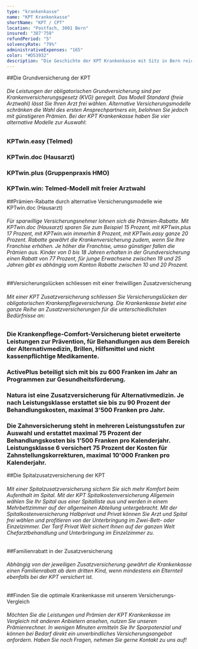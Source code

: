 ```yaml
---
type: "krankenkasse"
name: "KPT Krankenkasse"
shortName: "KPT / CPT"
location: "Postfach, 3001 Bern"
insured: "387'759"
refundPeriod: "5"
solvencyRate: "79%"
administrativeExpenses: "165"
color: "#D53932"
description: "Die Geschichte der KPT Krankenkasse mit Sitz in Bern reicht bis ins Jahr 1890 zurück. Die Krankenversicherung zählt rund 428'000 Versicherungsnehmer und erzielte im Jahr 2018 Prämieneinnahmen in Höhe von 1,77 Milliarden Schweizer Franken. In unserem Vergleich erfahren Sie mehr zum Leistungsspektrum und den Prämien der Krankenkasse."
---
```


##Die Grundversicherung der KPT

###### Die Leistungen der obligatorischen Grundversicherung sind per Krankenversicherungsgesetz (KVG) geregelt. Das Modell Standard (freie Arztwahl) lässt Sie Ihren Arzt frei wählen. Alternative Versicherungsmodelle schränken die Wahl des ersten Ansprechpartners ein, belohnen Sie jedoch mit günstigeren Prämien. Bei der KPT Krankenkasse haben Sie vier alternative Modelle zur Auswahl:

### KPTwin.easy (Telmed)

### KPTwin.doc (Hausarzt)

### KPTwin.plus (Gruppenpraxis HMO)

### KPTwin.win: Telmed-Modell mit freier Arztwahl

##Prämien-Rabatte durch alternative Versicherungsmodelle wie KPTwin.doc (Hausarzt)

###### Für sparwillige Versicherungsnehmer lohnen sich die Prämien-Rabatte. Mit KPTwin.doc (Hausarzt) sparen Sie zum Beispiel 15 Prozent, mit KPTwin.plus 17 Prozent, mit KPTwin.win immerhin 8 Prozent, mit KPTwin.easy ganze 20 Prozent. Rabatte gewährt die Krankenversicherung zudem, wenn Sie Ihre Franchise erhöhen. Je höher die Franchise, umso günstiger fallen die Prämien aus. Kinder von 0 bis 18 Jahren erhalten in der Grundversicherung einen Rabatt von 77 Prozent, für junge Erwachsene zwischen 19 und 25 Jahren gibt es abhängig vom Kanton Rabatte zwischen 10 und 20 Prozent.

##Versicherungslücken schliessen mit einer freiwilligen Zusatzversicherung

###### Mit einer KPT Zusatzversicherung schliessen Sie Versicherungslücken der obligatorischen Krankenpflegeversicherung. Die Krankenkasse bietet eine ganze Reihe an Zusatzversicherungen für die unterschiedlichsten Bedürfnisse an:

### Die Krankenpflege-Comfort-Versicherung bietet erweiterte Leistungen zur Prävention, für Behandlungen aus dem Bereich der Alternativmedizin, Brillen, Hilfsmittel und nicht kassenpflichtige Medikamente.

### ActivePlus beteiligt sich mit bis zu 600 Franken im Jahr an Programmen zur Gesundheitsförderung.

### Natura ist eine Zusatzversicherung für Alternativmedizin. Je nach Leistungsklasse erstattet sie bis zu 90 Prozent der Behandlungskosten, maximal 3'500 Franken pro Jahr.

### Die Zahnversicherung steht in mehreren Leistungsstufen zur Auswahl und erstattet maximal 75 Prozent der Behandlungskosten bis 1'500 Franken pro Kalenderjahr. Leistungsklasse 6 versichert 75 Prozent der Kosten für Zahnstellungskorrekturen, maximal 10'000 Franken pro Kalenderjahr.

##Die Spitalzusatzversicherung der KPT

###### Mit einer Spitalzusatzversicherung sichern Sie sich mehr Komfort beim Aufenthalt im Spital. Mit der KPT Spitalkostenversicherung Allgemein wählen Sie Ihr Spital aus einer Spitalliste aus und werden in einem Mehrbettzimmer auf der allgemeinen Abteilung untergebracht. Mit der Spitalkostenversicherung Halbprivat und Privat können Sie Arzt und Spital frei wählen und profitieren von der Unterbringung im Zwei-Bett- oder Einzelzimmer. Der Tarif Privat Welt sichert Ihnen auf der ganzen Welt Chefarztbehandlung und Unterbringung im Einzelzimmer zu.

##Familienrabatt in der Zusatzversicherung

###### Abhängig von der jeweiligen Zusatzversicherung gewährt die Krankenkasse einen Familienrabatt ab dem dritten Kind, wenn mindestens ein Elternteil ebenfalls bei der KPT versichert ist.

##Finden Sie die optimale Krankenkasse mit unserem Versicherungs-Vergleich

###### Möchten Sie die Leistungen und Prämien der KPT Krankenkasse im Vergleich mit anderen Anbietern ansehen, nutzen Sie unseren Prämienrechner. In wenigen Minuten ermitteln Sie Ihr Sparpotenzial und können bei Bedarf direkt ein unverbindliches Versicherungsangebot anfordern. Haben Sie noch Fragen, nehmen Sie gerne Kontakt zu uns auf!
